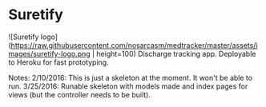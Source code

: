 # Suretify
![Suretify logo](https://raw.githubusercontent.com/nosarcasm/medtracker/master/assets/images/suretify-logo.png | height=100)
Discharge tracking app. Deployable to Heroku for fast prototyping.

Notes:
2/10/2016: This is just a skeleton at the moment. It won't be able to run.
3/25/2016: Runable skeleton with models made and index pages for views (but the controller needs to be built).

